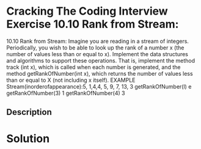# Cracking The Coding Interview Exercise 10.10 Rank from Stream:

10.10 Rank from Stream: Imagine you are reading in a stream of integers. Periodically, you wish to be able
to look up the rank of a number x (the number of values less than or equal to x). Implement the data
structures and algorithms to support these operations. That is, implement the method track (int
x), which is called when each number is generated, and the method getRankOfNumber(int
x), which returns the number of values less than or equal to X (not including x itself).
EXAMPLE
Stream(inorderofappearance):5, 1,4,4, 5, 9, 7, 13, 3
getRankOfNumber(l) e
getRankOfNumber(3) 1
getRankOfNumber(4) 3

## Description


# Solution
